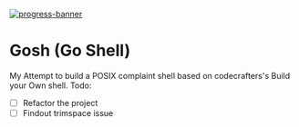 [![progress-banner](https://backend.codecrafters.io/progress/shell/8ff66896-91b2-45c4-a049-07e4ac9f7830)](https://app.codecrafters.io/users/codecrafters-bot?r=2qF)

# Gosh (Go Shell)
My Attempt to build a POSIX complaint shell based on codecrafters's Build your Own shell.
Todo: 
- [ ] Refactor the project
- [ ] Findout trimspace issue
